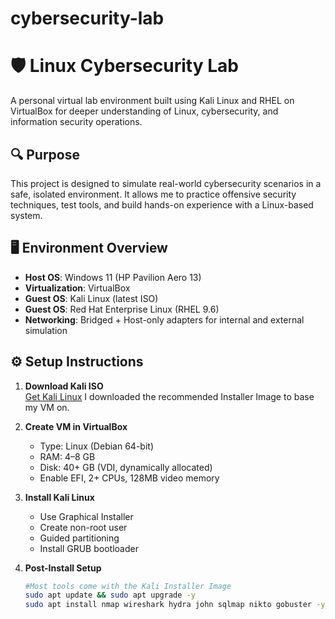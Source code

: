 # cybersecurity-lab

# 🛡️ Linux Cybersecurity Lab

A personal virtual lab environment built using Kali Linux and RHEL on VirtualBox for deeper understanding of Linux, cybersecurity, and information security operations. 


## 🔍 Purpose

This project is designed to simulate real-world cybersecurity scenarios in a safe, isolated environment. It allows me to practice offensive security techniques, test tools, and build hands-on experience with a Linux-based system.

## 🖥️ Environment Overview

- **Host OS**: Windows 11 (HP Pavilion Aero 13)
- **Virtualization**: VirtualBox
- **Guest OS**: Kali Linux (latest ISO)
- **Guest OS**: Red Hat Enterprise Linux (RHEL 9.6)
- **Networking**: Bridged + Host-only adapters for internal and external simulation

## ⚙️ Setup Instructions

1. **Download Kali ISO**  
   [Get Kali Linux](https://www.kali.org/get-kali/) I downloaded the recommended Installer Image to base my VM on. 

2. **Create VM in VirtualBox**  
   - Type: Linux (Debian 64-bit)  
   - RAM: 4–8 GB  
   - Disk: 40+ GB (VDI, dynamically allocated)  
   - Enable EFI, 2+ CPUs, 128MB video memory

3. **Install Kali Linux**  
   - Use Graphical Installer  
   - Create non-root user  
   - Guided partitioning  
   - Install GRUB bootloader

4. **Post-Install Setup**  
   ```bash
   #Most tools come with the Kali Installer Image
   sudo apt update && sudo apt upgrade -y
   sudo apt install nmap wireshark hydra john sqlmap nikto gobuster -y 
